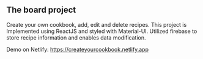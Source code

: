 ## The board project
Create your own cookbook, add, edit and delete recipes.
This project is Implemented using ReactJS and styled with Material-UI.
Utilized firebase to store recipe information and enables data modification.

Demo on Netlify: https://createyourcookbook.netlify.app
